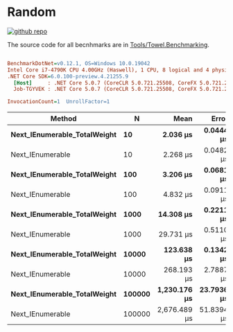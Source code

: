# Random

<a href="https://github.com/ZacharyPatten/Towel" alt="Github Repository"><img alt="github repo" src="https://img.shields.io/badge/github-repo-black?logo=github&amp;style=flat" title="Go To Github Repo" alt="Github Repository"></a>

The source code for all becnhmarks are in [Tools/Towel.Benchmarking](https://github.com/ZacharyPatten/Towel/tree/main/Tools/Towel_Benchmarking).

``` ini

BenchmarkDotNet=v0.12.1, OS=Windows 10.0.19042
Intel Core i7-4790K CPU 4.00GHz (Haswell), 1 CPU, 8 logical and 4 physical cores
.NET Core SDK=6.0.100-preview.4.21255.9
  [Host]     : .NET Core 5.0.7 (CoreCLR 5.0.721.25508, CoreFX 5.0.721.25508), X64 RyuJIT
  Job-TGYVEK : .NET Core 5.0.7 (CoreCLR 5.0.721.25508, CoreFX 5.0.721.25508), X64 RyuJIT

InvocationCount=1  UnrollFactor=1  

```
|                       Method |      N |         Mean |      Error |     StdDev |       Median |
|----------------------------- |------- |-------------:|-----------:|-----------:|-------------:|
| **Next_IEnumerable_TotalWeight** |     **10** |     **2.036 μs** |  **0.0444 μs** |  **0.1207 μs** |     **2.000 μs** |
|             Next_IEnumerable |     10 |     2.268 μs |  0.0482 μs |  0.0818 μs |     2.200 μs |
| **Next_IEnumerable_TotalWeight** |    **100** |     **3.206 μs** |  **0.0681 μs** |  **0.1099 μs** |     **3.200 μs** |
|             Next_IEnumerable |    100 |     4.832 μs |  0.0911 μs |  0.1307 μs |     4.800 μs |
| **Next_IEnumerable_TotalWeight** |   **1000** |    **14.308 μs** |  **0.2211 μs** |  **0.1847 μs** |    **14.400 μs** |
|             Next_IEnumerable |   1000 |    29.731 μs |  0.5110 μs |  0.8538 μs |    29.400 μs |
| **Next_IEnumerable_TotalWeight** |  **10000** |   **123.638 μs** |  **0.1342 μs** |  **0.1121 μs** |   **123.700 μs** |
|             Next_IEnumerable |  10000 |   268.193 μs |  2.7887 μs |  2.4721 μs |   267.650 μs |
| **Next_IEnumerable_TotalWeight** | **100000** | **1,230.176 μs** | **23.7936 μs** | **24.4342 μs** | **1,223.600 μs** |
|             Next_IEnumerable | 100000 | 2,676.489 μs | 51.8394 μs | 55.4675 μs | 2,664.600 μs |

